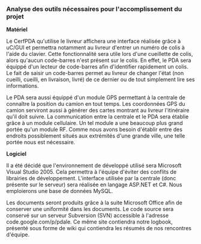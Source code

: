 ### Analyse des outils nécessaires pour l'accomplissement du projet ###

**Matériel**

Le CerfPDA qu'utilise le livreur affichera une interface réalisée grâce à uC/GUI et permettra notamment au livreur d'entrer un numéro de colis à l'aide du clavier. Cette fonctionnalité sera utile lors d'une cueillette de colis, alors qu'aucun code-barres n'est présent sur le colis. En effet, le PDA sera équippé d'un lecteur de code-barres afin d'identifier rapidement un colis. Le fait de saisir un code-barres permet au livreur de changer l'état (non cueilli, cueilli, en livraison, livré) de ce dernier ou de tout simplement lire ses informations.

Le PDA sera aussi équippé d'un module GPS permettant à la centrale de connaître la position du camion en tout temps. Les coordonnées GPS du camion serviront aussi à générer des cartes montrant au livreur l'itinéraire qu'il doit suivre. La communication entre la centrale et le PDA sera établie grâce à un module cellulaire. Un tel module a une beaucoup plus grand portée qu'un module RF. Comme nous avons besoin d'établir entre des endroits possiblement situés aux extrémités d'une grande ville, une telle portée nous est nécessaire.

**Logiciel**

Il a été décidé que l'environnement de développé utilisé sera Microsoft Visual Studio 2005. Cela permettra à l'équipe d'éviter des conflits de librairies de développement. L'interface utilisée par la centrale (donc présente sur le serveur) sera réalisée en langage ASP.NET et C#. Nous emploierons une base de données MySQL.

Les documents seront produits grâce à la suite Microsoft Office afin de conserver une uniformité dans les documents. Le code source sera conservé sur un serveur Subversion (SVN) accessible à l'adresse code.google.com/p/pdale. Ce même site contiendra notre logbook, présenté sous forme de wiki qui contiendra les résumés de nos rencontres d'équipe.